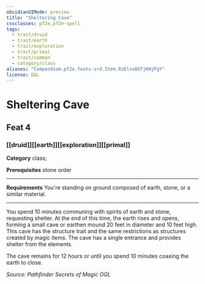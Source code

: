 ```yaml
---
obsidianUIMode: preview
title: "Sheltering Cave"
cssclasses: pf2e,pf2e-spell
tags:
  - trait/druid
  - trait/earth
  - trait/exploration
  - trait/primal
  - trait/common
  - category/class
aliases: "Compendium.pf2e.feats-srd.Item.RzElsoBGTjKWjPgY"
license: OGL
---
```

# Sheltering Cave
## Feat 4
### [[druid]][[earth]][[exploration]][[primal]]

**Category** class; 



**Prerequisites** stone order
* * *
**Requirements** You're standing on ground composed of earth, stone, or a similar material.

* * *

You spend 10 minutes communing with spirits of earth and stone, requesting shelter. At the end of this time, the earth rises and opens, forming a small cave or earthen mound 20 feet in diameter and 10 feet high. This cave has the structure trait and the same restrictions as structures created by magic items. The cave has a single entrance and provides shelter from the elements.

The cave remains for 12 hours or until you spend 10 minutes coaxing the earth to close.

*Source: Pathfinder Secrets of Magic*
*OGL*